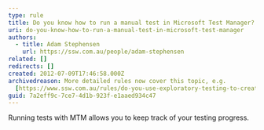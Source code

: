```yaml
---
type: rule
title: Do you know how to run a manual test in Microsoft Test Manager?
uri: do-you-know-how-to-run-a-manual-test-in-microsoft-test-manager
authors:
  - title: Adam Stephensen
    url: https://ssw.com.au/people/adam-stephensen
related: []
redirects: []
created: 2012-07-09T17:46:58.000Z
archivedreason: More detailed rules now cover this topic, e.g.
  [https://www.ssw.com.au/rules/do-you-use-exploratory-testing-to-create-acceptance-tests](/do-you-use-exploratory-testing-to-create-acceptance-tests)
guid: 7a2eff9c-7ce7-4d1b-923f-e1aaed934c47
---
```


Running tests with MTM allows you to keep track of your testing progress. 
<!--endintro-->
